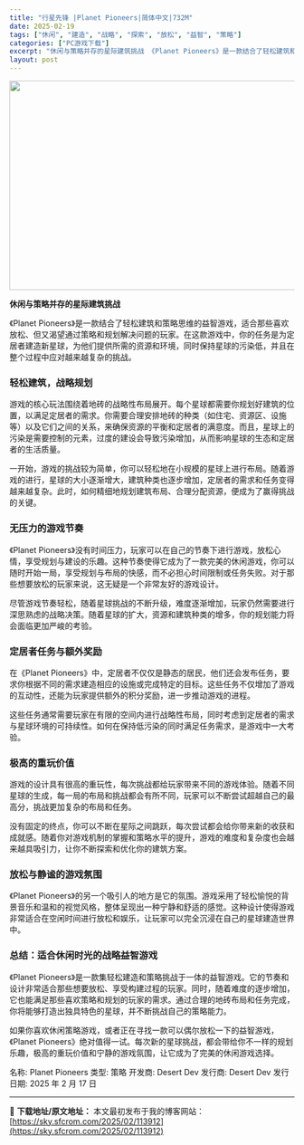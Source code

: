 ```yaml
---
title: "行星先锋 |Planet Pioneers|简体中文|732M"
date: 2025-02-19
tags: ["休闲", "建造", "战略", "探索", "放松", "益智", "策略"]
categories: ["PC游戏下载"]
excerpt: "休闲与策略并存的星际建筑挑战 《Planet Pioneers》是一款结合了轻松建筑和策略思维的益智游戏，适合那些喜欢放松、但又渴望通过策略和规划解决问题的玩家。在这款游戏中，你的任务是为定居者建造新星球，为他们提供所需的资源和环境，同时保持星球的污染低，并且在整个过程中应对越来越复杂的挑战。 轻松&hellip;"
layout: post
---
```


<img class="aligncenter size-full wp-image-113913" src="https://sky.sfcrom.com/wp-content/uploads/2025/02/2025021902340520.webp" alt="" width="660" height="370" />

<strong>休闲与策略并存的星际建筑挑战</strong>

《Planet Pioneers》是一款结合了轻松建筑和策略思维的益智游戏，适合那些喜欢放松、但又渴望通过策略和规划解决问题的玩家。在这款游戏中，你的任务是为定居者建造新星球，为他们提供所需的资源和环境，同时保持星球的污染低，并且在整个过程中应对越来越复杂的挑战。
<h3><strong>轻松建筑，战略规划</strong></h3>
游戏的核心玩法围绕着地砖的战略性布局展开。每个星球都需要你规划好建筑的位置，以满足定居者的需求。你需要合理安排地砖的种类（如住宅、资源区、设施等）以及它们之间的关系，来确保资源的平衡和定居者的满意度。而且，星球上的污染是需要控制的元素，过度的建设会导致污染增加，从而影响星球的生态和定居者的生活质量。

一开始，游戏的挑战较为简单，你可以轻松地在小规模的星球上进行布局。随着游戏的进行，星球的大小逐渐增大，建筑种类也逐步增加，定居者的需求和任务变得越来越复杂。此时，如何精细地规划建筑布局、合理分配资源，便成为了赢得挑战的关键。
<h3><strong>无压力的游戏节奏</strong></h3>
《Planet Pioneers》没有时间压力，玩家可以在自己的节奏下进行游戏，放松心情，享受规划与建设的乐趣。这种节奏使得它成为了一款完美的休闲游戏，你可以随时开始一局，享受规划与布局的快感，而不必担心时间限制或任务失败。对于那些想要放松的玩家来说，这无疑是一个非常友好的游戏设计。

尽管游戏节奏轻松，随着星球挑战的不断升级，难度逐渐增加，玩家仍然需要进行深思熟虑的战略决策。随着星球的扩大，资源和建筑种类的增多，你的规划能力将会面临更加严峻的考验。
<h3><strong>定居者任务与额外奖励</strong></h3>
在《Planet Pioneers》中，定居者不仅仅是静态的居民，他们还会发布任务，要求你根据不同的需求建造相应的设施或完成特定的目标。这些任务不仅增加了游戏的互动性，还能为玩家提供额外的积分奖励，进一步推动游戏的进程。

这些任务通常需要玩家在有限的空间内进行战略性布局，同时考虑到定居者的需求与星球环境的可持续性。如何在保持低污染的同时满足任务需求，是游戏中一大考验。
<h3><strong>极高的重玩价值</strong></h3>
游戏的设计具有很高的重玩性，每次挑战都给玩家带来不同的游戏体验。随着不同星球的生成，每一局的布局和挑战都会有所不同，玩家可以不断尝试超越自己的最高分，挑战更加复杂的布局和任务。

没有固定的终点，你可以不断在星际之间跳跃，每次尝试都会给你带来新的收获和成就感。随着你对游戏机制的掌握和策略水平的提升，游戏的难度和复杂度也会越来越具吸引力，让你不断探索和优化你的建筑方案。
<h3><strong>放松与静谧的游戏氛围</strong></h3>
《Planet Pioneers》的另一个吸引人的地方是它的氛围。游戏采用了轻松愉悦的背景音乐和温和的视觉风格，整体呈现出一种宁静和舒适的感觉。这种设计使得游戏非常适合在空闲时间进行放松和娱乐，让玩家可以完全沉浸在自己的星球建造世界中。
<h3><strong>总结：适合休闲时光的战略益智游戏</strong></h3>
《Planet Pioneers》是一款集轻松建造和策略挑战于一体的益智游戏。它的节奏和设计非常适合那些想要放松、享受构建过程的玩家。同时，随着难度的逐步增加，它也能满足那些喜欢策略和规划的玩家的需求。通过合理的地砖布局和任务完成，你将能够打造出独具特色的星球，并不断挑战自己的策略能力。

如果你喜欢休闲策略游戏，或者正在寻找一款可以偶尔放松一下的益智游戏，《Planet Pioneers》绝对值得一试。每次新的星球挑战，都会带给你不一样的规划乐趣，极高的重玩价值和宁静的游戏氛围，让它成为了完美的休闲游戏选择。

名称: Planet Pioneers
类型: 策略
开发商: Desert Dev
发行商: Desert Dev
发行日期: 2025 年 2 月 17 日

---
📖 **下载地址/原文地址：** 本文最初发布于我的博客网站：[https://sky.sfcrom.com/2025/02/113912](https://sky.sfcrom.com/2025/02/113912)
